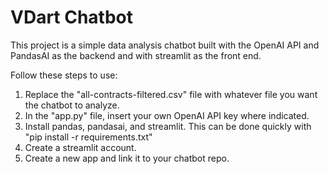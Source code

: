 # VDart Chatbot

This project is a simple data analysis chatbot built with the OpenAI API and PandasAI as the backend and with streamlit as the front end. 

Follow these steps to use:
1. Replace the "all-contracts-filtered.csv" file with whatever file you want the chatbot to analyze.
2. In the "app.py" file, insert your own OpenAI API key where indicated.
3. Install pandas, pandasai, and streamlit. This can be done quickly with "pip install -r requirements.txt"
4. Create a streamlit account.
5. Create a new app and link it to your chatbot repo. 

